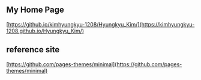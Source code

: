 ## My Home Page
[https://github.io/kimhyungkyu-1208/Hyungkyu_Kim/](https://kimhyungkyu-1208.github.io/Hyungkyu_Kim/)

## reference site
[https://github.com/pages-themes/minimal](https://github.com/pages-themes/minimal)
